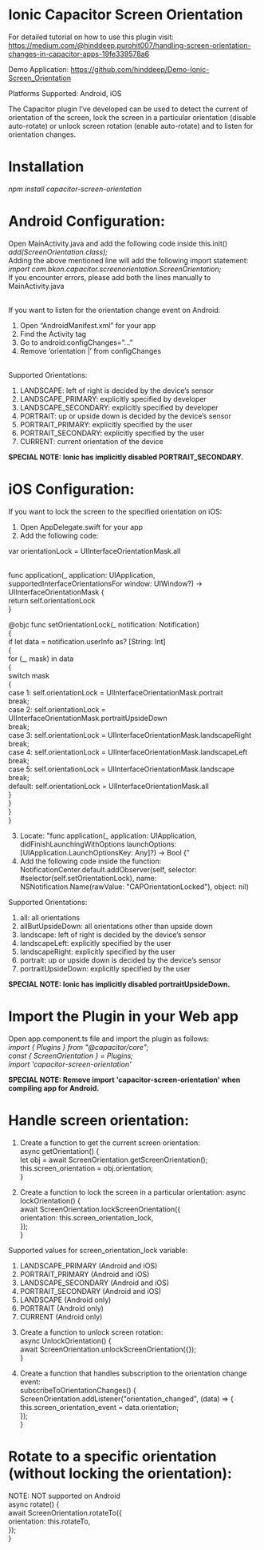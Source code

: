 # Ionic Capacitor Screen Orientation

For detailed tutorial on how to use this plugin visit:
https://medium.com/@hinddeep.purohit007/handling-screen-orientation-changes-in-capacitor-apps-19fe339578a6

Demo Application: https://github.com/hinddeep/Demo-Ionic-Screen_Orientation

Platforms Supported: Android, iOS

The Capacitor plugin I’ve developed can be used to detect the current of orientation of the screen, lock the screen in a particular orientation (disable auto-rotate) or unlock screen rotation (enable auto-rotate) and to listen for orientation changes.

# Installation <br/>

<i> npm install capacitor-screen-orientation </i>

# Android Configuration: <br/>

Open MainActivity.java and add the following code inside this.init() <br/>
<i> add(ScreenOrientation.class); </i> <br/>
Adding the above mentioned line will add the following import statement: <br/>
<i> import com.bkon.capacitor.screenorientation.ScreenOrientation; </i> <br/>
If you encounter errors, please add both the lines manually to MainActivity.java <br/><br/>

If you want to listen for the orientation change event on Android: <br/>

1. Open “AndroidManifest.xml” for your app <br/>
2. Find the Activity tag <br/>
3. Go to android:configChanges=”...” <br/>
4. Remove ‘orientation |’ from configChanges <br/> <br/>

Supported Orientations: <br/>

1. LANDSCAPE: left of right is decided by the device’s sensor <br/>
2. LANDSCAPE_PRIMARY: explicitly specified by developer <br/>
3. LANDSCAPE_SECONDARY: explicitly specified by developer <br/>
4. PORTRAIT: up or upside down is decided by the device’s sensor <br/>
5. PORTRAIT_PRIMARY: explicitly specified by the user <br/>
6. PORTRAIT_SECONDARY: explicitly specified by the user <br/>
7. CURRENT: current orientation of the device <br/>

<b>SPECIAL NOTE: Ionic has implicitly disabled PORTRAIT_SECONDARY. </b><br/>

# iOS Configuration: <br/>

If you want to lock the screen to the specified orientation on iOS: <br/>

1. Open AppDelegate.swift for your app <br/>
2. Add the following code: <br/>

var orientationLock = UIInterfaceOrientationMask.all <br/><br/>

func application(\_ application: UIApplication, supportedInterfaceOrientationsFor window: UIWindow?) -> UIInterfaceOrientationMask { <br/>
return self.orientationLock <br/>
} <br/>

@objc func setOrientationLock(_ notification: Notification) <br/>
    { <br/>
        if let data = notification.userInfo as? [String: Int] <br/>
        { <br/>
            for  (_, mask) in data <br/>
            { <br/>
                switch mask <br/>
                { <br/>
                    case 1: self.orientationLock = UIInterfaceOrientationMask.portrait <br/>
                        break; <br/>
                    case 2: self.orientationLock = UIInterfaceOrientationMask.portraitUpsideDown <br/>
                        break; <br/>
                    case 3: self.orientationLock = UIInterfaceOrientationMask.landscapeRight <br/>
                        break; <br/>
                    case 4: self.orientationLock = UIInterfaceOrientationMask.landscapeLeft <br/>
                        break; <br/>
                    case 5: self.orientationLock = UIInterfaceOrientationMask.landscape <br/>
                        break; <br/>
                default: self.orientationLock = UIInterfaceOrientationMask.all <br/>
                } <br/>
            } <br/>
        } <br/>
    } <br/>

3. Locate: "func application(\_ application: UIApplication, didFinishLaunchingWithOptions launchOptions: [UIApplication.LaunchOptionsKey: Any]?) -> Bool {" <br/>
4. Add the following code inside the function: <br/>
   NotificationCenter.default.addObserver(self, selector: #selector(self.setOrientationLock), name: NSNotification.Name(rawValue: "CAPOrientationLocked"), object: nil) <br/>


Supported Orientations: <br/>

1. all: all orientations <br/>
2. allButUpsideDown: all orientations other than upside down <br/>
3. landscape: left of right is decided by the device’s sensor <br/>
4. landscapeLeft: explicitly specified by the user <br/>
5. landscapeRight: explicitly specified by the user <br/>
6. portrait: up or upside down is decided by the device’s sensor <br/>
7. portraitUpsideDown: explicitly specified by the user <br/>

<b> SPECIAL NOTE: Ionic has implicitly disabled portraitUpsideDown. </b> <br/>

# Import the Plugin in your Web app <br/>

Open app.component.ts file and import the plugin as follows: <br/>
<i> import { Plugins } from "@capacitor/core";</i> <br/>
<i> const { ScreenOrientation } = Plugins;</i> <br/>
<i> import 'capacitor-screen-orientation' </i> <br/>

<b> SPECIAL NOTE: Remove import 'capacitor-screen-orientation' when compiling app for Android. </b> <br/>

# Handle screen orientation:

1. Create a function to get the current screen orientation: <br/>
   async getOrientation() { <br/>
   let obj = await ScreenOrientation.getScreenOrientation(); <br/>
   this.screen_orientation = obj.orientation; <br/>
   } <br/>

2. Create a function to lock the screen in a particular orientation:
   async lockOrientation() { <br/>
   await ScreenOrientation.lockScreenOrientation({ <br/>
   orientation: this.screen_orientation_lock, <br/>
   }); <br/>
   } <br/>

Supported values for screen_orientation_lock variable: <br/>

1. LANDSCAPE_PRIMARY (Android and iOS) <br/>
2. PORTRAIT_PRIMARY (Android and iOS) <br/>
3. LANDSCAPE_SECONDARY (Android and iOS) <br/>
4. PORTRAIT_SECONDARY (Android and iOS) <br/>
5. LANDSCAPE (Android only) <br/>
6. PORTRAIT (Android only) <br/>
7. CURRENT (Android only) <br/>

3) Create a function to unlock screen rotation: <br/>
   async UnlockOrientation() { <br/>
   await ScreenOrientation.unlockScreenOrientation({}); <br/>
   } <br/>

4) Create a function that handles subscription to the orientation change event: <br/>
   subscribeToOrientationChanges() { <br/>
   ScreenOrientation.addListener("orientation_changed", (data) => { <br/>
   this.screen_orientation_event = data.orientation; <br/>
   }); <br/>
   } <br/>

# Rotate to a specific orientation (without locking the orientation): 
NOTE: NOT supported on Android <br/>
async rotate() { <br/>
    await ScreenOrientation.rotateTo({ <br/>
      orientation: this.rotateTo, <br/>
    }); <br/>
  } <br/>
